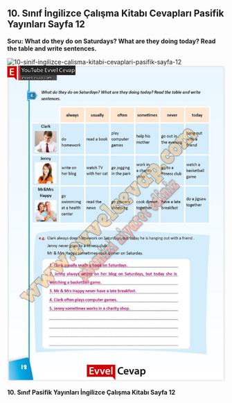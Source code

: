 ## 10. Sınıf İngilizce Çalışma Kitabı Cevapları Pasifik Yayınları Sayfa 12

**Soru: What do they do on Saturdays? What are they doing today? Read the table and write sentences.**

![10-sinif-ingilizce-calisma-kitabi-cevaplari-pasifik-sayfa-12]()![10-sinif-ingilizce-calisma-kitabi-cevaplari-pasifik-sayfa-12](./image1.webp)

**10. Sınıf Pasifik Yayınları İngilizce Çalışma Kitabı Sayfa 12**